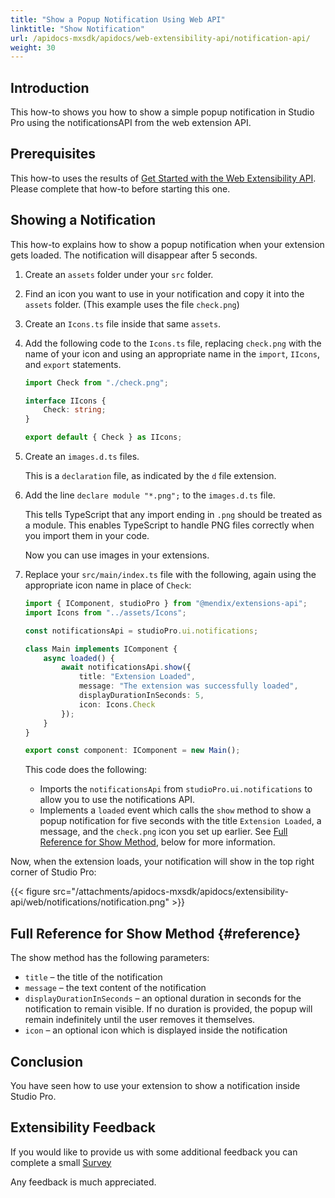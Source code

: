 ```yaml
---
title: "Show a Popup Notification Using Web API"
linktitle: "Show Notification"
url: /apidocs-mxsdk/apidocs/web-extensibility-api/notification-api/
weight: 30
---
```


## Introduction

This how-to shows you how to show a simple popup notification in Studio Pro using the notificationsAPI from the web extension API.

## Prerequisites

This how-to uses the results of [Get Started with the Web Extensibility API](/apidocs-mxsdk/apidocs/web-extensibility-api/getting-started/). Please complete that how-to before starting this one.

## Showing a Notification

This how-to explains how to show a popup notification when your extension gets loaded. The notification will disappear after 5 seconds.

1. Create an `assets` folder under your `src` folder.
2. Find an icon you want to use in your notification and copy it into the `assets` folder. (This example uses the file `check.png`)
3. Create an `Icons.ts` file inside that same `assets`.
4. Add the following code to the `Icons.ts` file, replacing `check.png` with the name of your icon and using an appropriate name in the `import`, `IIcons`, and `export` statements.

    ```typescript
    import Check from "./check.png";

    interface IIcons {
        Check: string;
    }

    export default { Check } as IIcons;
    ```

5. Create an `images.d.ts` files.

    This is a `declaration` file, as indicated by the `d` file extension.
    
6. Add the line `declare module "*.png";` to the `images.d.ts` file.

    This tells TypeScript that any import ending in `.png` should be treated as a module. This enables TypeScript to handle PNG files correctly when you import them in your code.

    Now you can use images in your extensions. 

7. Replace your `src/main/index.ts` file with the following, again using the appropriate icon name in place of `Check`:

    ```typescript
    import { IComponent, studioPro } from "@mendix/extensions-api";
    import Icons from "../assets/Icons";

    const notificationsApi = studioPro.ui.notifications;

    class Main implements IComponent {
        async loaded() {
            await notificationsApi.show({
                title: "Extension Loaded",
                message: "The extension was successfully loaded",
                displayDurationInSeconds: 5,
                icon: Icons.Check
            });
        }
    }

    export const component: IComponent = new Main();
    ```

    This code does the following:
    
    * Imports the `notificationsApi` from `studioPro.ui.notifications` to allow you to use the notifications API.
    * Implements a `loaded` event which calls the `show` method to show a popup notification for five seconds with the title `Extension Loaded`, a message, and the `check.png` icon you set up earlier. See [Full Reference for Show Method](#reference), below for more information.

Now, when the extension loads, your notification will show in the top right corner of Studio Pro:

{{< figure src="/attachments/apidocs-mxsdk/apidocs/extensibility-api/web/notifications/notification.png" >}}

## Full Reference for Show Method {#reference}

The show method has the following parameters:

* `title` – the title of the notification
* `message` – the text content of the notification
* `displayDurationInSeconds` – an optional duration in seconds for the notification to remain visible. If no duration is provided, the popup will remain indefinitely until the user removes it themselves.
* `icon` – an optional icon which is displayed inside the notification

## Conclusion

You have seen how to use your extension to show a notification inside Studio Pro.

## Extensibility Feedback

If you would like to provide us with some additional feedback you can complete a small [Survey](https://survey.alchemer.eu/s3/90801191/Extensibility-Feedback)

Any feedback is much appreciated.